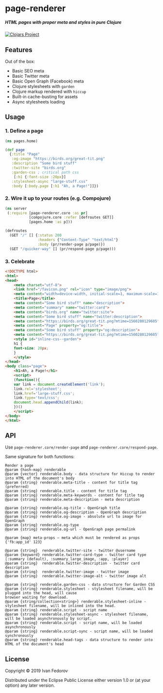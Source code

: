 # page-renderer

##### HTML pages with proper meta and styles in pure Clojure

[![Clojars Project](https://img.shields.io/clojars/v/page-renderer.svg)](https://clojars.org/page-renderer)


## Features
Out of the box:
- Basic SEO meta
- Basic Twitter meta
- Basic Open Graph (Facebook) meta
- Clojure stylesheets with `garden`
- Clojure markup rendered with `hiccup`
- Built-in cache-busting for assets
- Async stylesheets loading

## Usage

### 1. Define a page
```clojure
(ns pages.home)

(def page
  {:title "Page"
   :og-image "https://birds.org/great-tit.png"
   :description "Some bird stuff"
   :twitter-site "birds.org"
   :garden-css ; critical path css
    [:h1 {:font-size :20px}]
   :stylesheet-async "large-stuff.css"
   :body [:body.page [:h1 "Ah, a Page!"]]})
```

### 2. Wire it up to your routes (e.g. Compojure)
``` clojure
(ns server
 (:require [page-renderer.core :as pr]
           [compojure.core :refer [defroutes GET]] 
           [pages.home :as p]))

(defroutes
  (GET "/" [] {:status 200
               :headers {"Content-Type" "text/html"}
               :body (pr/render-page p/page)})
  (GET "/quicker-way" [] (pr/respond-page p/page)))
```

### 3. Celebrate
```html
<!DOCTYPE html>
<html>
<head>
    <meta charset="utf-8">
    <link href="/favicon.png" rel="icon" type="image/png">
    <meta content="width=device-width, initial-scale=1, maximum-scale=1" name="viewport">
    <title>Page</title>
    <meta content="Some bird stuff" name="description">
    <meta content="summary" name="twitter:card">
    <meta content="birds.org" name="twitter:site">
    <meta content="Some bird stuff" name="twitter:description">
    <meta content="https://birds.org/great-tit.png?mtime=1560280129605" name="twitter:image">
    <meta content="Page" property="og:title">
    <meta content="Some bird stuff" property="og:description">
    <meta content="https://birds.org/great-tit.png?mtime=1560280129605" property="og:image">
    <style id="inline-css--garden">
    h1 {
    font-size: 20px;
    }
    </style>
</head>
<body class="page">
    <h1>Ah, a Page!</h1>
    <script>
    (function(){
    var link = document.createElement('link');
    link.rel='stylesheet';
    link.href='large-stuff.css';
    link.type='text/css';
    document.head.appendChild(link);
    })()
    </script>
</body>
</html>
```

## API
Use `page-renderer.core/render-page` and `page-renderer.core/respond-page`.

Same signature for both functions:

```
Render a page
@param {hash-map} renderable
@param {vector} renderable.body - data structure for Hiccup to render into HTML of the document's body
@param {string} renderable.meta-title - content for title tag (preferred)
@param {string} renderable.title - content for title tag
@param {string} renderable.meta-keywords - content for title tag
@param {string} renderable.meta-description - meta description

@param {string} renderable.og-title - OpenGraph title
@param {string} renderable.og-description - OpenGraph description
@param {string} renderable.og-image - absolute url to image for OpenGraph
@param {string} renderable.og-type
@param {string} renderable.og-url - OpenGraph page permalink

@param {map} meta-props – meta which must be rendered as props
{'fb:app_id' 123}

@param {string}  renderable.twitter-site - twitter @username
@param {keyword} renderable.twitter-card-type - twitter card type
[:summary (default), :summary_large_image, :app, :player]
@param {string}  renderable.twitter-description - twitter card description
@param {string}  renderable.twitter-image - twitter image
@param {string}  renderable.twitter-image-alt - twitter image alt

@param {string} renderable.garden-css - data structure for Garden CSS
@param {string} renderable.stylesheet - stylesheet filename, will be plugged into the head, will cause
browser waiting for download.
@param {string/collection<string>} renderable.stylesheet-inline - stylesheet filename, will be inlined into the head.
@param {string} renderable.script - script name
@param {string} renderable.stylesheet-async - stylesheet filename, will be loaded asynchronously by script.
@param {string} renderable.script - script name, will be loaded asynchronously
@param {string} renderable.script-sync - script name, will be loaded synchronously
@param {string} renderable.head-tags - data structure to render into HTML of the document's head
```

## License

Copyright © 2019 Ivan Fedorov

Distributed under the Eclipse Public License either version 1.0
 or (at your option) any later version.
